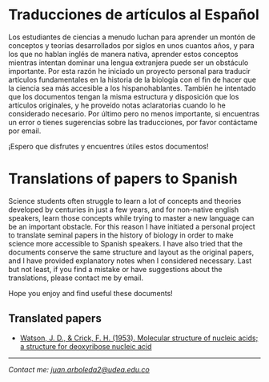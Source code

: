 # Traducciones de artículos al Español

Los estudiantes de ciencias a menudo luchan para aprender un montón
de conceptos y teorías desarrollados por siglos en unos cuantos años,
y para los que no hablan inglés de manera nativa, aprender estos
conceptos mientras intentan dominar una lengua extranjera puede ser un
obstáculo importante. Por esta razón he iniciado un proyecto personal
para traducir artículos fundamentales en la historia de la biología
con el fin de hacer que la ciencia sea más accesible a los
hispanohablantes. También he intentado que los documentos tengan la
misma estructura y disposición que los artículos originales, y he
proveído notas aclaratorias cuando lo he considerado necesario. Por
último pero no menos importante, si encuentras un error o tienes
sugerencias sobre las traducciones, por favor contáctame por email.

¡Espero que disfrutes y encuentres útiles estos documentos!

# Translations of papers to Spanish

Science students often struggle to learn a lot of concepts and theories
developed by centuries in just a few years, and for non-native english
speakers, learn those concepts while trying to master a new language
can be an important obstacle. For this reason I have initiated a
personal project to translate seminal papers in the history of biology
in order to make science more accessible to Spanish speakers. I have
also tried that the documents conserve the same structure and layout
as the original papers, and I have provided explanatory notes when I
considered necessary. Last but not least, if you find a mistake or
have suggestions about the translations, please contact me by email.

Hope you enjoy and find useful these documents!

## Translated papers

- <a href="translations/watson-crick-1953.pdf" target="_blank">Watson,
    J. D., & Crick, F. H. (1953). Molecular structure of nucleic acids;
    a structure for deoxyribose nucleic acid</a>

<hr>
<footer>
  <address class="mail">
    Contact me: <a href="mailto:juan.arboleda2@udea.edu.co">juan.arboleda2@udea.edu.co</a>
  </address>
</footer>
